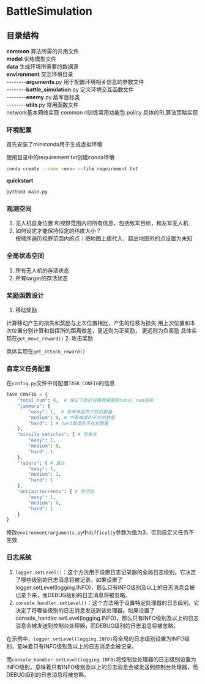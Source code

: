 # BattleSimulation

## 目录结构
**common** 算法所需的共用文件  
**model** 训练模型文件  
**data**  生成环境所需要的数据源  
**environment**  交互环境目录  
--------**arguments**.py 用于配置环境相关信息的参数文件  
--------**battle_simulation**.py 定义环境交互函数文件  
--------**enemy**.py 敌军目标类  
--------**utils**.py 常用函数文件  
network基本网络实现
common rl训练常用功能包
policy 具体的RL算法策略实现


### 环境配置
首先安装了miniconda用于生成虚拟环境

使用目录中的requirement.txt创建conda环境
```bash
conda create --name <env> --file requirement.txt
```
**quickstart**
```bash
python3 main.py
```
### 观测空间
1. 无人机自身位置 和视野范围内的所有信息，包括敌军目标，和友军无人机
2. 如何设定才能保持恒定的纬度大小？  
按顺序遍历视野范围内的点：把地图上值代入，超出地图外的点设置为未知

### 全局状态空间
1. 所有无人机的存活状态
2. 所有target的存活状态

### 奖励函数设计
1. 移动奖励

计算移动产生的损失和奖励与上次位置相比，产生的位移为损失 
用上次位置和本次位置分别计算和指挥所的距离做差，更近则为正奖励，
更远则为负奖励 具体实现在`get_move_reward()`
2. 攻击奖励

具体实现在`get_attack_reward()`
### 自定义任务配置
在`config.py`文件中可配置`TASK_CONFIG`的信息
```python
TASK_CONFIG = {
    "total_num": 9,  # 保证下面的设置数量要和total_num相等
    "jammers": {
        "easy": 1,  # 简单难度的干扰机数量
        "medium": 0, # 中等难度的干扰机数量
        "hard": 1 # hard难度的干扰机数量
    },
    "missile_vehicles": { # 导弹车
        "easy": 1,
        "medium": 0,
        "hard": 1
    },
    "radars": { # 雷达
        "easy": 1,
        "medium": 1,
        "hard": 1
    },
    "antiairturrents": { # 防空炮
        "easy": 1,
        "medium": 0,
        "hard": 1
    }
}
```

修改`environment/arguments.py`中`difficulty`参数为值为3，否则自定义任务不生效


### 日志系统

1. `logger.setLevel()`：这个方法用于设置日志记录器的全局日志级别。它决定了哪些级别的日志消息将被记录。如果设置了logger.setLevel(logging.INFO)，那么只有INFO级别及以上的日志消息会被记录下来，而DEBUG级别的日志消息将被忽略。
2. `console_handler.setLevel()`：这个方法用于设置特定处理器的日志级别。它决定了将哪些级别的日志消息发送到该处理器。如果设置了console_handler.setLevel(logging.INFO)，那么只有INFO级别及以上的日志消息会被发送到控制台处理器，而DEBUG级别的日志消息将被忽略。

在示例中，`logger.setLevel(logging.INFO)`将全局的日志级别设置为INFO级别，意味着只有INFO级别及以上的日志消息会被记录。

而`console_handler.setLevel(logging.INFO)`将控制台处理器的日志级别设置为INFO级别，意味着只有INFO级别及以上的日志消息会被发送到控制台处理器，而DEBUG级别的日志消息将被忽略。